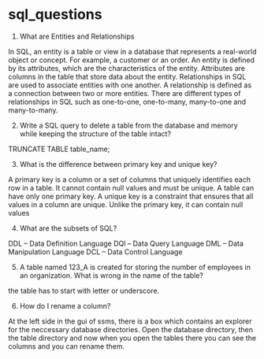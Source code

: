 # sql_questions

1. What are Entities and Relationships

In SQL, an entity is a table or view in a database that represents a real-world object or concept. For example, a customer or an order. An entity is defined by its attributes, which are the characteristics of the entity. Attributes are columns in the table that store data about the entity. Relationships in SQL are used to associate entities with one another. A relationship is defined as a connection between two or more entities. There are different types of relationships in SQL such as one-to-one, one-to-many, many-to-one and many-to-many. 

2. Write a SQL query to delete a table from the database and memory while keeping the structure of the 
table intact?

TRUNCATE TABLE table_name;

3. What is the difference between primary key and unique key?

A primary key is a column or a set of columns that uniquely identifies each row in a table. It cannot contain null values and must be unique. A table can have only one primary key. A unique key is a constraint that ensures that all values in a column are unique. Unlike the primary key, it can contain null values

4. What are the subsets of SQL?

DDL – Data Definition Language
DQl – Data Query Language
DML – Data Manipulation Language
DCL – Data Control Language

5. A table named 123_A is created for storing the number of employees in an organization. What is 
wrong in the name of the table?

the table has to start with letter or underscore.

6. How do I rename a column?

At the left side in the gui of ssms, there is a box which contains an explorer for the neccessary database directories.
Open the database directory, then the table directory and now when you open the tables there you can see the columns and
you can rename them.